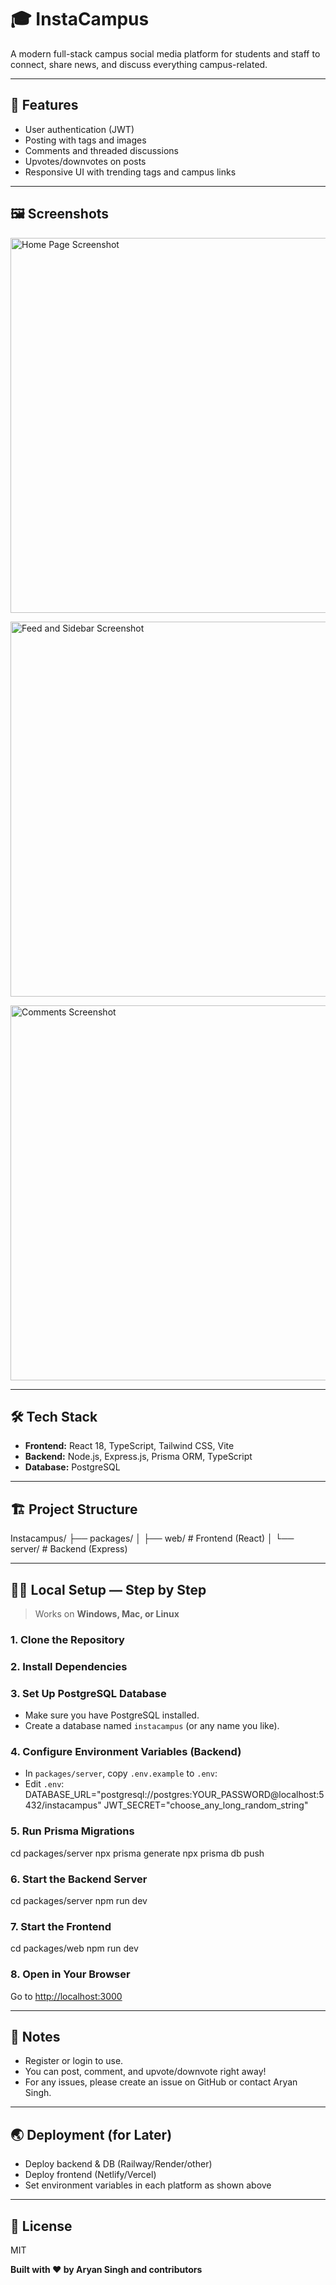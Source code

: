# 🎓 InstaCampus

A modern full-stack campus social media platform for students and staff to connect, share news, and discuss everything campus-related.

---

## 🚀 Features

- User authentication (JWT)
- Posting with tags and images
- Comments and threaded discussions
- Upvotes/downvotes on posts
- Responsive UI with trending tags and campus links

---

## 🖼️ Screenshots

<!-- Add actual image URLs or relative paths to your repo/images -->
<p>
  <img src="YOUR_SCREENSHOT_URL_HERE" width="600" alt="Home Page Screenshot"/>
</p>
<p>
  <img src="YOUR_SCREENSHOT_URL_HERE" width="600" alt="Feed and Sidebar Screenshot"/>
</p>
<p>
  <img src="YOUR_SCREENSHOT_URL_HERE" width="600" alt="Comments Screenshot"/>
</p>

---

## 🛠️ Tech Stack

- **Frontend:** React 18, TypeScript, Tailwind CSS, Vite
- **Backend:** Node.js, Express.js, Prisma ORM, TypeScript
- **Database:** PostgreSQL

---

## 🏗️ Project Structure

Instacampus/
├── packages/
│ ├── web/ # Frontend (React)
│ └── server/ # Backend (Express)


---

## 🧑‍💻 Local Setup — Step by Step

> Works on **Windows, Mac, or Linux**

### 1. **Clone the Repository**


### 2. **Install Dependencies**


### 3. **Set Up PostgreSQL Database**

- Make sure you have PostgreSQL installed.
- Create a database named `instacampus` (or any name you like).

### 4. **Configure Environment Variables (Backend)**

- In `packages/server`, copy `.env.example` to `.env`:
- Edit `.env`:
DATABASE_URL="postgresql://postgres:YOUR_PASSWORD@localhost:5432/instacampus"
JWT_SECRET="choose_any_long_random_string"


### 5. **Run Prisma Migrations**

cd packages/server
npx prisma generate
npx prisma db push


### 6. **Start the Backend Server**

cd packages/server
npm run dev
### 7. **Start the Frontend**

cd packages/web
npm run dev
### 8. **Open in Your Browser**

Go to [http://localhost:3000](http://localhost:3000)

---

## 📝 Notes

- Register or login to use.
- You can post, comment, and upvote/downvote right away!
- For any issues, please create an issue on GitHub or contact Aryan Singh.

---

## 🌏 Deployment (for Later)

- Deploy backend & DB (Railway/Render/other)
- Deploy frontend (Netlify/Vercel)
- Set environment variables in each platform as shown above

---

## 📜 License

MIT

**Built with ❤️ by Aryan Singh and contributors**

